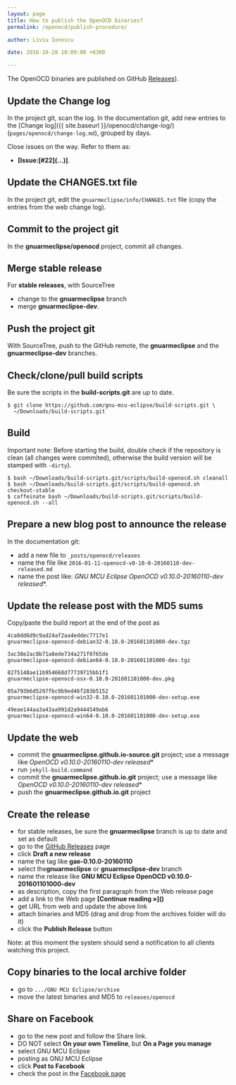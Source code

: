 ```yaml
---
layout: page
title: How to publish the OpenOCD binaries?
permalink: /openocd/publish-procedure/

author: Liviu Ionescu

date: 2016-10-28 18:09:00 +0300

---
```


The OpenOCD binaries are published on GitHub  [Releases](https://github.com/gnu-mcu-eclipse/openocd/releases)).

## Update the Change log

In the project git, scan the log.
In the documentation git, add new entries to the [Change log]({{ site.baseurl }}/openocd/change-log/) (`pages/openocd/change-log.md`), grouped by days.

Close issues on the way. Refer to them as:

- **[Issue:\[#22\]\(...\)]**.

## Update the CHANGES.txt file

In the project git, edit the `gnuarmeclipse/info/CHANGES.txt` file (copy the entries from the web change log).

## Commit to the project git

In the **gnuarmeclipse/openocd** project, commit all changes.

## Merge stable release

For **stable releases**, with SourceTree

- change to the **gnuarmeclipse** branch
- merge **gnuarmeclipse-dev**.

## Push the project git

With SourceTree, push to the GitHub remote, the **gnuarmeclipse** and the **gnuarmeclipse-dev** branches.

## Check/clone/pull build scripts

Be sure the scripts in the **build-scripts.git** are up to date.

```
$ git clone https://github.com/gnu-mcu-eclipse/build-scripts.git \
  ~/Downloads/build-scripts.git
```

## Build

Important note: Before starting the build, double check if the repository is clean (all changes were commited), otherwise the build version will be stamped with `-dirty`).

```
$ bash ~/Downloads/build-scripts.git/scripts/build-openocd.sh cleanall
$ bash ~/Downloads/build-scripts.git/scripts/build-openocd.sh checkout-stable
$ caffeinate bash ~/Downloads/build-scripts.git/scripts/build-openocd.sh --all
```

## Prepare a new blog post to announce the release

In the documentation git:

- add a new file to `_posts/openocd/releases`
- name the file like `2016-01-11-openocd-v0-10-0-20160110-dev-released.md`
- name the post like: **GNU MCU Eclipse OpenOCD v0.10.0-20160110*-dev released**.

## Update the release post with the MD5 sums

Copy/paste the build report at the end of the post as

```
4ca0dd6d9c9ad24af2aa4eddec7717e1  
gnuarmeclipse-openocd-debian32-0.10.0-201601101000-dev.tgz

3ac38e2ac8b71a8ede734a271f0765de  
gnuarmeclipse-openocd-debian64-0.10.0-201601101000-dev.tgz

8275148ae11b954668d77739715bb1f1
gnuarmeclipse-openocd-osx-0.10.0-201601101000-dev.pkg

05a793b6d5297fbc9b9ed46f283b5152  
gnuarmeclipse-openocd-win32-0.10.0-201601101000-dev-setup.exe

49eae144aa3a43aa991d2a9444549ab6  
gnuarmeclipse-openocd-win64-0.10.0-201601101000-dev-setup.exe
```

## Update the web

- commit the **gnuarmeclipse.github.io-source.git** project; use a message like **OpenOCD v0.10.0-20160110*-dev released**
- run `jekyll-build.command`
- commit the **gnuarmeclipse.github.io.git** project; use a message like **OpenOCD v0.10.0-20160110*-dev released**
- push the **gnuarmeclipse.github.io.git** project


## Create the release

- for stable releases, be sure the **gnuarmeclipse** branch is up to date and set as default
- go to the [GitHub Releases](https://github.com/gnu-mcu-eclipse/openocd/releases) page
- click **Draft a new release**
- name the tag like **gae-0.10.0-20160110**
- select the**gnuarmeclipse** or **gnuarmeclipse-dev** branch
- name the release like **GNU MCU Eclipse OpenOCD v0.10.0-201601101000-dev**
- as description, copy the first paragraph from the Web release page
- add a link to the Web page **\[Continue reading »\]\(\)**
- get URL from web and update the above link
- attach binaries and MD5 (drag and drop from the archives folder will do it)
- click the **Publish Release** button

Note: at this moment the system should send a notification to all clients watching this project.

## Copy binaries to the local archive folder

-   go to `.../GNU MCU Eclipse/archive`
-   move the latest binaries and MD5 to `releases/openocd`

## Share on Facebook

- go to the new post and follow the Share link.
- DO NOT select **On your own Timeline**, but **On a Page you manage**
- select GNU MCU Eclipse
- posting as GNU MCU Eclipse
- click **Post to Facebook**
- check the post in the [Facebook page](https://www.facebook.com/gnu-mcu-eclipse)
